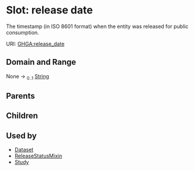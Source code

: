 
# Slot: release date


The timestamp (in ISO 8601 format) when the entity was released for public consumption.

URI: [GHGA:release_date](https://w3id.org/GHGA/release_date)


## Domain and Range

None &#8594;  <sub>0..1</sub> [String](types/String.md)

## Parents


## Children


## Used by

 * [Dataset](Dataset.md)
 * [ReleaseStatusMixin](ReleaseStatusMixin.md)
 * [Study](Study.md)

